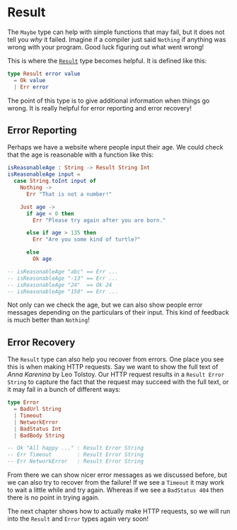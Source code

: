 # Result

The `Maybe` type can help with simple functions that may fail, but it does not tell you _why_ it failed. Imagine if a compiler just said `Nothing` if anything was wrong with your program. Good luck figuring out what went wrong!

This is where the [`Result`][Result] type becomes helpful. It is defined like this:

```elm
type Result error value
  = Ok value
  | Err error
```

The point of this type is to give additional information when things go wrong. It is really helpful for error reporting and error recovery!

[Result]: https://package.elm-lang.org/packages/elm-lang/core/latest/Result#Result


## Error Reporting

Perhaps we have a website where people input their age. We could check that the age is reasonable with a function like this:

```elm
isReasonableAge : String -> Result String Int
isReasonableAge input =
  case String.toInt input of
    Nothing ->
      Err "That is not a number!"

    Just age ->
      if age < 0 then
        Err "Please try again after you are born."

      else if age > 135 then
        Err "Are you some kind of turtle?"

      else
        Ok age

-- isReasonableAge "abc" == Err ...
-- isReasonableAge "-13" == Err ...
-- isReasonableAge "24"  == Ok 24
-- isReasonableAge "150" == Err ...
```

Not only can we check the age, but we can also show people error messages depending on the particulars of their input. This kind of feedback is much better than `Nothing`!


## Error Recovery

The `Result` type can also help you recover from errors. One place you see this is when making HTTP requests. Say we want to show the full text of _Anna Karenina_ by Leo Tolstoy. Our HTTP request results in a `Result Error String` to capture the fact that the request may succeed with the full text, or it may fail in a bunch of different ways:

```elm
type Error
  = BadUrl String
  | Timeout
  | NetworkError
  | BadStatus Int
  | BadBody String

-- Ok "All happy ..." : Result Error String
-- Err Timeout        : Result Error String
-- Err NetworkError   : Result Error String
```

From there we can show nicer error messages as we discussed before, but we can also try to recover from the failure! If we see a `Timeout` it may work to wait a little while and try again. Whereas if we see a `BadStatus 404` then there is no point in trying again.

The next chapter shows how to actually make HTTP requests, so we will run into the `Result` and `Error` types again very soon!
